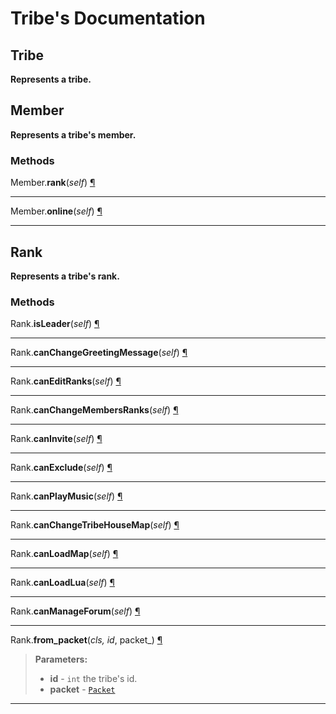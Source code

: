 # Tribe's Documentation

## Tribe
**Represents a tribe.**

## Member
**Represents a tribe's member.**


### Methods
Member.**rank**(_self_) <a id="Member.rank" href="#Member.rank">¶</a>
>
>
---

Member.**online**(_self_) <a id="Member.online" href="#Member.online">¶</a>
>
>
---

## Rank
**Represents a tribe's rank.**


### Methods
Rank.**isLeader**(_self_) <a id="Rank.isLeader" href="#Rank.isLeader">¶</a>
>
>
---

Rank.**canChangeGreetingMessage**(_self_) <a id="Rank.canChangeGreetingMessage" href="#Rank.canChangeGreetingMessage">¶</a>
>
>
---

Rank.**canEditRanks**(_self_) <a id="Rank.canEditRanks" href="#Rank.canEditRanks">¶</a>
>
>
---

Rank.**canChangeMembersRanks**(_self_) <a id="Rank.canChangeMembersRanks" href="#Rank.canChangeMembersRanks">¶</a>
>
>
---

Rank.**canInvite**(_self_) <a id="Rank.canInvite" href="#Rank.canInvite">¶</a>
>
>
---

Rank.**canExclude**(_self_) <a id="Rank.canExclude" href="#Rank.canExclude">¶</a>
>
>
---

Rank.**canPlayMusic**(_self_) <a id="Rank.canPlayMusic" href="#Rank.canPlayMusic">¶</a>
>
>
---

Rank.**canChangeTribeHouseMap**(_self_) <a id="Rank.canChangeTribeHouseMap" href="#Rank.canChangeTribeHouseMap">¶</a>
>
>
---

Rank.**canLoadMap**(_self_) <a id="Rank.canLoadMap" href="#Rank.canLoadMap">¶</a>
>
>
---

Rank.**canLoadLua**(_self_) <a id="Rank.canLoadLua" href="#Rank.canLoadLua">¶</a>
>
>
---

Rank.**canManageForum**(_self_) <a id="Rank.canManageForum" href="#Rank.canManageForum">¶</a>
>
>
---

Rank.**from\_packet**(_cls, id_, packet_) <a id="Rank.from_packet" href="#Rank.from_packet">¶</a>
>
>
>
>__Parameters:__
> * **id** - `int` the tribe's id.
> * **packet** - [`Packet`](Packet.md)

---


